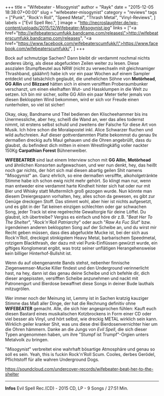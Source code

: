 +++
title = "Wifebeater - Misogynist"
author = "Rayk"
date = "2015-12-05 18:38:07+00:00"
slug = "wifebeater-misogynist"
category = "reviews"
tags = ["Punk", "Rock'n Roll", "Speed Metal", "Thrash Metal", "Vinyl-Reviews", ]
labels = ["Evil Spell Rec.", ]
image = "http://necroslaughter.de/wp-content/uploads/2015/12/Wifebeater-Misogynist.jpg"
links = ["<a href=\"http://wifebeaterscumfukk.bandcamp.com/releases\">http://wifebeaterscumfukk.bandcamp.com/releases</a>", "<a href=\"https://www.facebook.com/wifebeaterscumfukk/\">https://www.facebook.com/wifebeaterscumfukk/</a>", ]
+++

Bock auf schmutzige Sachen? Dann bleibt dir verdammt nochmal nichts anderes übrig, als diese abgefuckten Zeilen weiter zu lesen. Diese asozialen Stumpfbeutel aus NRW (nicht zu verwechseln mit gleichnamiger Thrashband, gääähn!) habe ich vor ein paar Wochen auf einem Sampler entdeckt und tatsächlich geglaubt, die unehelichen Söhne von **Motörhead**, **GG Allin** und **Blizzard** hätten sich in einem versifften Proberaumbunker verschanzt, um einen ekelhaften Wut- und Hassklumpen in die Welt zu setzen. Ich bin mir sicher, sollte GG Allin ein paar Meter tiefer jemals von diesen Bekloppten Wind bekommen, wird er sich vor Freude einen runterholen, so viel ist sicher!

Okay, okay, Bandname und Titel bedienen den Klischeehammer bis ins Unermessliche, aber hey, scheiß die Wand an, wer das alles todernst nimmt, ist erstens selbst schuld und zweitens der Falsche für diese Art von Musik. Ich höre schon die Moralapostel inkl. Alice Schwarzer fluchen und wild aufschreien. Auf dieser gottverdammten Platte bekommst du genau 9x dermaßen dreckig aufs Maul gehauen und die Ohren angebrüllt, dass du glaubst, du befindest dich mitten in einem Wrestlingkäfig voller nackter 150Kg **Carpathian Forest** Bühnenweiber.

**WIFEBEATRER** sind laut einem Interview schon mit **GG Allin**, **Motörhead** und ähnlichen Konsorten aufgewachsen, und wer nun denkt, hey, das heißt noch gar nichts, der hört sich mal diesen abartig geilen Shit namens "_Misogynist_" an. Ganz ehrlich, so eine dermaßen versiffte, alkoholgetränkte Stimme habe ich schon ewig nicht mehr gehört. So klingt man nur, wenn man entweder eine verdammt harte Kindheit hinter sich hat oder nur mit Bier und Whisky statt Muttermilch groß gezogen wurde. Nun könnte man diesem Dreiergespann vorhalten, hey, alles schon da gewesen, es gibt zur Genüge dreckigen Stoff. Das stimmt wohl, aber hier ist nichts aufgesetzt, und es gibt in der Tat keinen einzigen schlechten oder gar schwachen Song, jeder Track ist eine regelrechte Gewaltorgie für deine Löffel. Du glaubst, ich übertreibe? Vergiss es einfach und höre dir z.B. "_Beat Her To The Shelter_", "_Rock'n'Roll Patriarchy_" oder auch "_Raw As Fuc Slut_" bzw. irgendeinen anderen bekloppten Song auf der Scheibe an, und du wirst mir Recht geben müssen, dass dies abgefuckte Mucke ist, bei der sich aus Rock'n'Roll, dreckigst stinkigstem Heavy Metal, barbarischem Speedmetal, rotzigem Blackthrash, der dazu mit viel Punk-Einflüssen gewürzt wurde, ein giftiges Konglomerat ergibt, was trotz seiner unflätigen Herangehensweise kein billiger Hinterhof-Bullshit ist.

Wenn du auf obengenannte Bands stehst, nebenher finnische Ziegenwemser-Mucke Killer findest und den Underground verinnerlicht hast, na hey, dann ist das genau deine Scheibe und ich befehle dir, dich dieser angepissten, versifften Scheibe anzunehmen und nackt mit Patronengurt und Bierdose bewaffnet diese Songs in deiner Bude lauthals mitzugrölen.

Wer immer noch der Meinung ist, Lemmy ist in Sachen kratzig kauziger Stimme das Maß aller Dinge, der hat die Rechnung definitiv ohne **WIFEBEATER** gemacht. Alle, die sich hier angesprochen fühlen: Kauft euch diesen Bastard eines musikalischen Kotzbrockens in Form einer CD oder viel besser als Vinyl, und hört selbst, wie dreckig METAL wirklich sein kann. Wirklich geiler kranker Shit, was uns diese drei Bierdosenvernichter hier um die Ohren hämmern. Danke an die Jungs von _Evil Spell_, die sich dieser Typen angenommen haben, um ihre "Stumpf ist Trumpf"-Orgien unters Metalvolk zu bringen.

"_Misogynist_" verbreitet eine wahrhaft bösartige Atmosphäre und genau so soll es sein. Yeah, this is fuckin Rock'n'Roll Scum. Cooles, derbes Gerödel, Pflichtstoff für alle wahren Underground Dogs.

https://soundcloud.com/undercover-records/wifebeater-beat-her-to-the-shelter



---
**Infos**
Evil Spell Rec.(CD) - 2015
CD, LP - 9 Songs / 27:51 Min.
